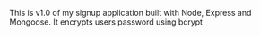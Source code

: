 This is v1.0 of my signup application built with Node, Express and Mongoose. It encrypts users password using bcrypt